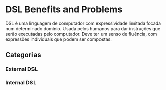 # DSL Benefits and Problems

DSL é uma linguagem de computador com expressividade limitada focada num determinado domínio. Usada pelos humanos para dar instruções que serão executadas pelo computador. Deve ter um senso de fluência, com expressões individuais que podem ser compostas. 

## Categorias

### External DSL



### Internal DSL

